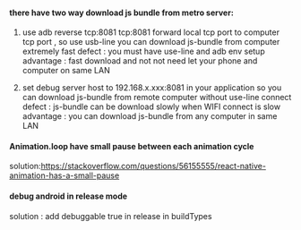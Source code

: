 #### there have two way download js bundle from metro server:

1. use adb reverse tcp:8081 tcp:8081 forward local tcp port to computer tcp port ,
so use usb-line you can download js-bundle from computer extremely fast
defect : you must have use-line and adb env setup
advantage : fast download and not not need let your phone and computer on same LAN


2. set debug server host to 192.168.x.xxx:8081 in your application
so you can download js-bundle from remote computer without use-line connect
defect : js-bundle can be download slowly when WIFI connect is slow
advantage : you can download js-bundle from any computer in same LAN


#### Animation.loop have small pause between each animation cycle
solution:https://stackoverflow.com/questions/56155555/react-native-animation-has-a-small-pause


#### debug android in release mode
solution : add debuggable true in release in buildTypes
